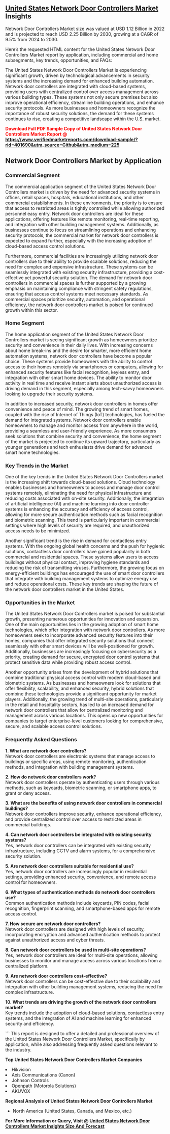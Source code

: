 <h2><a href="https://www.verifiedmarketreports.com/download-sample/?rid=401690&amp;utm_source=Github&amp;utm_medium=225" target="_blank">United States Network Door Controllers Market</a> Insights</h2><p>Network Door Controllers Market size was valued at USD 1.12 Billion in 2022 and is projected to reach USD 2.25 Billion by 2030, growing at a CAGR of 9.5% from 2024 to 2030.</p><p>Here’s the requested HTML content for the United States Network Door Controllers Market report by application, including commercial and home subsegments, key trends, opportunities, and FAQs: <p>The United States Network Door Controllers Market is experiencing significant growth, driven by technological advancements in security systems and the increasing demand for enhanced building automation. Network door controllers are integrated with cloud-based systems, providing users with centralized control over access management across various building types. These systems not only secure premises but also improve operational efficiency, streamline building operations, and enhance security protocols. As more businesses and homeowners recognize the importance of robust security solutions, the demand for these systems continues to rise, creating a competitive landscape within the U.S. market. </p> <p><strong><p><span class=""><span style="color: #ff0000;"><strong>Download Full PDF Sample Copy of United States Network Door Controllers Market Report</strong> @ </span><a href="https://www.verifiedmarketreports.com/download-sample/?rid=401690&amp;utm_source=Github&amp;utm_medium=225" target="_blank">https://www.verifiedmarketreports.com/download-sample/?rid=401690&amp;utm_source=Github&amp;utm_medium=225</a></span></p></strong></p> <h2>Network Door Controllers Market by Application</h2> <h3>Commercial Segment</h3> <p>The commercial application segment of the United States Network Door Controllers market is driven by the need for advanced security systems in offices, retail spaces, hospitals, educational institutions, and other commercial establishments. In these environments, the priority is to ensure that access to restricted areas is tightly controlled while allowing authorized personnel easy entry. Network door controllers are ideal for these applications, offering features like remote monitoring, real-time reporting, and integration with other building management systems. Additionally, as businesses continue to focus on streamlining operations and enhancing security protocols, the commercial market for network door controllers is expected to expand further, especially with the increasing adoption of cloud-based access control solutions. <p>Furthermore, commercial facilities are increasingly utilizing network door controllers due to their ability to provide scalable solutions, reducing the need for complex and expensive infrastructure. These systems can be seamlessly integrated with existing security infrastructure, providing a cost-effective yet powerful security solution. The demand for network door controllers in commercial spaces is further supported by a growing emphasis on maintaining compliance with stringent safety regulations, ensuring that access control systems meet necessary standards. As commercial spaces prioritize security, automation, and operational efficiency, the network door controllers market is poised for continued growth within this sector.</p> <h3>Home Segment</h3> <p>The home application segment of the United States Network Door Controllers market is seeing significant growth as homeowners prioritize security and convenience in their daily lives. With increasing concerns about home break-ins and the desire for smarter, more efficient home automation systems, network door controllers have become a popular choice. These systems provide homeowners with the ability to control access to their homes remotely via smartphones or computers, allowing for enhanced security features like facial recognition, keyless entry, and integration with other smart home devices. The ability to monitor door activity in real time and receive instant alerts about unauthorized access is driving demand in this segment, especially among tech-savvy homeowners looking to upgrade their security systems. <p>In addition to increased security, network door controllers in homes offer convenience and peace of mind. The growing trend of smart homes, coupled with the rise of Internet of Things (IoT) technologies, has fueled the demand for integrated systems. Network door controllers enable homeowners to manage and monitor access from anywhere in the world, providing a seamless and user-friendly experience. As more consumers seek solutions that combine security and convenience, the home segment of the market is projected to continue its upward trajectory, particularly as younger generations and tech enthusiasts drive demand for advanced smart home technologies.</p> <h3>Key Trends in the Market</h3> <p>One of the key trends in the United States Network Door Controllers market is the increasing shift towards cloud-based solutions. Cloud technology enables businesses and homeowners to access and manage door control systems remotely, eliminating the need for physical infrastructure and reducing costs associated with on-site security. Additionally, the integration of artificial intelligence (AI) and machine learning into door controller systems is enhancing the accuracy and efficiency of access control, allowing for more secure authentication methods such as facial recognition and biometric scanning. This trend is particularly important in commercial settings where high levels of security are required, and unauthorized access needs to be minimized.</p> <p>Another significant trend is the rise in demand for contactless entry systems. With the ongoing global health concerns and the push for hygienic solutions, contactless door controllers have gained popularity in both commercial and residential spaces. These systems allow users to access buildings without physical contact, improving hygiene standards and reducing the risk of transmitting viruses. Furthermore, the growing focus on energy-efficient buildings has encouraged the use of smart door controllers that integrate with building management systems to optimize energy use and reduce operational costs. These key trends are shaping the future of the network door controllers market in the United States.</p> <h3>Opportunities in the Market</h3> <p>The United States Network Door Controllers market is poised for substantial growth, presenting numerous opportunities for innovation and expansion. One of the main opportunities lies in the growing adoption of smart home technologies, which offer integration with network door controllers. As more homeowners seek to incorporate advanced security features into their homes, companies that offer integrated security solutions that connect seamlessly with other smart devices will be well-positioned for growth. Additionally, businesses are increasingly focusing on cybersecurity as a priority, creating demand for secure, encrypted door control systems that protect sensitive data while providing robust access control.</p> <p>Another opportunity arises from the development of hybrid solutions that combine traditional physical access control with modern cloud-based and biometric systems. As businesses and homeowners look for solutions that offer flexibility, scalability, and enhanced security, hybrid solutions that combine these technologies provide a significant opportunity for market players. Additionally, the growing trend of multi-site operations, particularly in the retail and hospitality sectors, has led to an increased demand for network door controllers that allow for centralized monitoring and management across various locations. This opens up new opportunities for companies to target enterprise-level customers looking for comprehensive, secure, and scalable access control solutions.</p> <h3>Frequently Asked Questions</h3> <p><strong>1. What are network door controllers?</strong><br>Network door controllers are electronic systems that manage access to buildings or specific areas, using remote monitoring, authentication methods, and integration with building management systems.</p> <p><strong>2. How do network door controllers work?</strong><br>Network door controllers operate by authenticating users through various methods, such as keycards, biometric scanning, or smartphone apps, to grant or deny access.</p> <p><strong>3. What are the benefits of using network door controllers in commercial buildings?</strong><br>Network door controllers improve security, enhance operational efficiency, and provide centralized control over access to restricted areas in commercial buildings.</p> <p><strong>4. Can network door controllers be integrated with existing security systems?</strong><br>Yes, network door controllers can be integrated with existing security infrastructure, including CCTV and alarm systems, for a comprehensive security solution.</p> <p><strong>5. Are network door controllers suitable for residential use?</strong><br>Yes, network door controllers are increasingly popular in residential settings, providing enhanced security, convenience, and remote access control for homeowners.</p> <p><strong>6. What types of authentication methods do network door controllers use?</strong><br>Common authentication methods include keycards, PIN codes, facial recognition, fingerprint scanning, and smartphone-based apps for remote access control.</p> <p><strong>7. How secure are network door controllers?</strong><br>Network door controllers are designed with high levels of security, incorporating encryption and advanced authentication methods to protect against unauthorized access and cyber threats.</p> <p><strong>8. Can network door controllers be used in multi-site operations?</strong><br>Yes, network door controllers are ideal for multi-site operations, allowing businesses to monitor and manage access across various locations from a centralized platform.</p> <p><strong>9. Are network door controllers cost-effective?</strong><br>Network door controllers can be cost-effective due to their scalability and integration with other building management systems, reducing the need for complex infrastructure.</p> <p><strong>10. What trends are driving the growth of the network door controllers market?</strong><br>Key trends include the adoption of cloud-based solutions, contactless entry systems, and the integration of AI and machine learning for enhanced security and efficiency.</p> ``` This report is designed to offer a detailed and professional overview of the United States Network Door Controllers Market, specifically by application, while also addressing frequently asked questions relevant to the industry.</p><p><strong>Top United States Network Door Controllers Market Companies</strong></p><div data-test-id=""><p><li>Hikvision</li><li> Axis Communications (Canon)</li><li> Johnson Controls</li><li> Openpath (Motorola Solutions)</li><li> AKUVOX</li></p><div><strong>Regional Analysis of&nbsp;United States Network Door Controllers Market</strong></div><ul><li dir="ltr"><p dir="ltr">North America&nbsp;(United States, Canada, and Mexico, etc.)</p></li></ul><p><strong>For More Information or Query, Visit @&nbsp;</strong><strong><a href="https://www.verifiedmarketreports.com/product/network-door-controllers-market/?utm_source=Github&amp;utm_medium=225" target="_blank">United States Network Door Controllers Market Insights Size And Forecast</a></strong></p></div>
